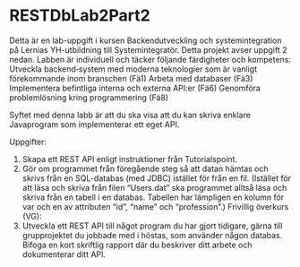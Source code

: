 # RESTDbLab2Part2
Detta är en lab-uppgift i kursen Backendutveckling och systemintegration på Lernias YH-utbildning till Systemintegratör. Detta projekt avser uppgift 2 nedan. Labben är individuell och täcker följande färdigheter och kompetens:
Utveckla backend‐system med moderna teknologier som är vanligt förekommande inom branschen (Fä1)
Arbeta med databaser (Fä3)
Implementera befintliga interna och externa API:er (Fä6)
Genomföra problemlösning kring programmering (Fä8)

Syftet med denna labb är att du ska visa att du kan skriva enklare Javaprogram som implementerar ett eget API.

Uppgifter:
1. Skapa ett REST API enligt instruktioner från Tutorialspoint.
2. Gör om programmet från föregående steg så att datan hämtas och skrivs från en SQL-databas (med JDBC) istället för från en fil. (Istället för att läsa och skriva från filen “Users.dat” ska programmet alltså läsa och skriva från en tabell i en databas. Tabellen har lämpligen en kolumn för var och en av attributen “id”, “name” och “profession”.)
Frivillig överkurs (VG):
3. Utveckla ett REST API till något program du har gjort tidigare, gärna till grupprojektet du jobbade med i höstas, som använder någon databas. Bifoga en kort skriftlig rapport där du beskriver ditt arbete och dokumenterar ditt API.
